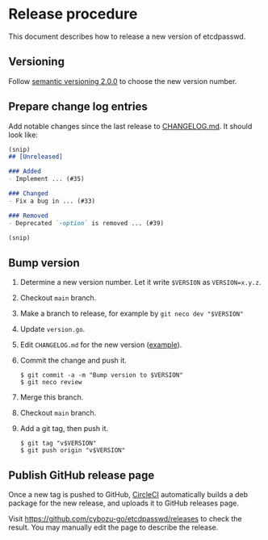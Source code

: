 Release procedure
=================

This document describes how to release a new version of etcdpasswd.

Versioning
----------

Follow [semantic versioning 2.0.0][semver] to choose the new version number.

Prepare change log entries
--------------------------

Add notable changes since the last release to [CHANGELOG.md](CHANGELOG.md).
It should look like:

```markdown
(snip)
## [Unreleased]

### Added
- Implement ... (#35)

### Changed
- Fix a bug in ... (#33)

### Removed
- Deprecated `-option` is removed ... (#39)

(snip)
```

Bump version
------------

1. Determine a new version number.  Let it write `$VERSION` as `VERSION=x.y.z`.
2. Checkout `main` branch.
3. Make a branch to release, for example by `git neco dev "$VERSION"`
4. Update `version.go`.
5. Edit `CHANGELOG.md` for the new version ([example][]).
6. Commit the change and push it.

    ```console
    $ git commit -a -m "Bump version to $VERSION"
    $ git neco review
    ```

7. Merge this branch.
8. Checkout `main` branch.
9. Add a git tag, then push it.

    ```console
    $ git tag "v$VERSION"
    $ git push origin "v$VERSION"
    ```

Publish GitHub release page
---------------------------

Once a new tag is pushed to GitHub, [CircleCI][] automatically
builds a deb package for the new release, and uploads it to GitHub
releases page.

Visit https://github.com/cybozu-go/etcdpasswd/releases to check
the result.  You may manually edit the page to describe the release.

[semver]: https://semver.org/spec/v2.0.0.html
[example]: https://github.com/cybozu-go/etcdpasswd/commit/77d95384ac6c97e7f48281eaf23cb94f68867f79
[CircleCI]: https://circleci.com/gh/cybozu-go/etcdpasswd
